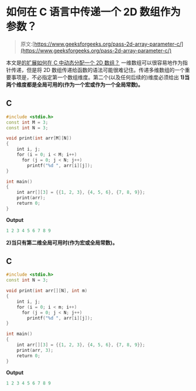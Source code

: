 # 如何在 C 语言中传递一个 2D 数组作为参数？

> 原文:[https://www.geeksforgeeks.org/pass-2d-array-parameter-c/](https://www.geeksforgeeks.org/pass-2d-array-parameter-c/)

本文是[的扩展如何在 C 中动态分配一个 2D 数组？](https://www.geeksforgeeks.org/dynamically-allocate-2d-array-c/)
一维数组可以很容易地作为指针传递，但是将 2D 数组传递给函数的语法可能很难记住。传递多维数组的一个重要事项是，不必指定第一个数组维度。第二个(以及任何后续的)维度必须给出
**1)当两个维度都是全局可用的(作为一个宏或作为一个全局常数)。**

## C

```cpp
#include <stdio.h>
const int M = 3;
const int N = 3;

void print(int arr[M][N])
{
    int i, j;
    for (i = 0; i < M; i++)
      for (j = 0; j < N; j++)
        printf("%d ", arr[i][j]);
}

int main()
{
    int arr[][3] = {{1, 2, 3}, {4, 5, 6}, {7, 8, 9}};
    print(arr);
    return 0;
}
```

**Output**

```cpp
1 2 3 4 5 6 7 8 9 
```

**2)当只有第二维全局可用时(作为宏或全局常数)。**

## C

```cpp
#include <stdio.h>
const int N = 3;

void print(int arr[][N], int m)
{
    int i, j;
    for (i = 0; i < m; i++)
      for (j = 0; j < N; j++)
        printf("%d ", arr[i][j]);
}

int main()
{
    int arr[][3] = {{1, 2, 3}, {4, 5, 6}, {7, 8, 9}};
    print(arr, 3);
    return 0;
}
```

**Output**

```cpp
1 2 3 4 5 6 7 8 9 
```